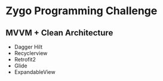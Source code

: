 # Zygo Programming Challenge

## MVVM + Clean Architecture

* Dagger Hilt
* Recyclerview
* Retrofit2
* Glide
* ExpandableView

